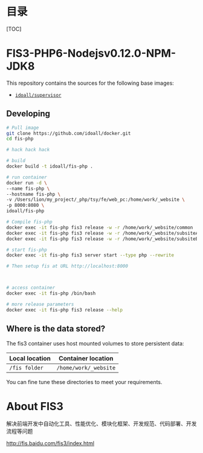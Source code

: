 # 目录

[TOC]

# FIS3-PHP6-Nodejsv0.12.0-NPM-JDK8



This repository contains the sources for the following base images:
- [`idoall/supervisor`](https://hub.docker.com/r/idoall/supervisor/)


## Developing

```bash
# Pull image
git clone https://github.com/idoall/docker.git
cd fis-php

# hack hack hack

# build
docker build -t idoall/fis-php .

# run container
docker run -d \
--name fis-php \
--hostname fis-php \
-v /Users/lion/my_project/_php/tsy/fe/web_pc:/home/work/_website \
-p 8000:8080 \
idoall/fis-php

# Compile fis-php
docker exec -it fis-php fis3 release -w -r /home/work/_website/common
docker exec -it fis-php fis3 release -w -r /home/work/_website/subsiteA
docker exec -it fis-php fis3 release -w -r /home/work/_website/subsiteB

# start fis-php
docker exec -it fis-php fis3 server start --type php --rewrite

# Then setup fis at URL http://localhost:8000



# access container
docker exec -it fis-php /bin/bash

# more release parameters
docker exec -it fis-php fis3 release --help

```


## Where is the data stored? 

The fis3 container uses host mounted volumes to store persistent data:

| Local location | Container location    |
| -------------- | --------------------- |
| `/fis folder`  | `/home/work/_website` |

You can fine tune these directories to meet your requirements.



# About FIS3

解决前端开发中自动化工具、性能优化、模块化框架、开发规范、代码部署、开发流程等问题

http://fis.baidu.com/fis3/index.html